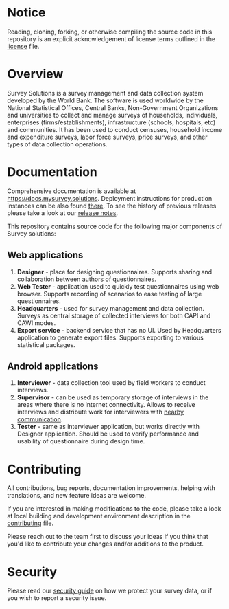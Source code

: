 
# Notice

Reading, cloning, forking, or otherwise compiling the source code in this repository is an explicit acknowledgement of license terms outlined in the [license](https://github.com/surveysolutions/surveysolutions/blob/master/LICENSE.md) file.
# Overview

Survey Solutions is a survey management and data collection system developed by the World Bank. The software is used worldwide by the National Statistical Offices, Central Banks, Non-Government Organizations and universities to collect and manage surveys of households, individuals, enterprises (firms/establishments), infrastructure (schools, hospitals, etc) and communities. It has been used to conduct censuses, household income and expenditure surveys, labor force surveys, price surveys, and other types of data collection operations.

# Documentation
Comprehensive documentation is available at https://docs.mysurvey.solutions. Deployment instructions for production instances can be also found [there](https://docs.mysurvey.solutions/headquarters/config/server-setup/). To see the history of previous releases please take a look at our [release notes](https://docs.mysurvey.solutions/release-notes/).

This repository contains source code for the following major components of Survey solutions:

## Web applications

1. **Designer** - place for designing questionnaires. Supports sharing and collaboration between authors of questionnaires.
1. **Web Tester** - application used to quickly test questionnaires using web browser. Supports recording of scenarios to ease testing of large questionnaires.
1. **Headquarters** - used for survey management and data collection. Surveys as central storage of collected interviews for both CAPI and CAWI modes.
1. **Export service** - backend service that has no UI. Used by Headquarters application to generate export files. Supports exporting to various statistical packages.

## Android applications

1. **Interviewer** - data collection tool used by field workers to conduct interviews.
1. **Supervisor** - can be used as temporary storage of interviews in the areas where there is no internet connectivity. Allows to receive interviews and distribute work for interviewers with [nearby communication](https://developers.google.com/nearby).
1. **Tester** - same as interviewer application, but works directly with Designer application. Should be used to verify performance and usability of questionnaire during design time.

# Contributing
All contributions, bug reports, documentation improvements, helping with translations, and new feature ideas are welcome.

If you are interested in making modifications to the code, please take a look at local building and development environment description in the [contributing](https://github.com/surveysolutions/surveysolutions/blob/master/CONTRIBUTING.md) file.

Please reach out to the team first to discuss your ideas if you think that you'd like to contribute your changes and/or additions to the product.

# Security

Please read our [security guide](https://github.com/surveysolutions/surveysolutions/blob/master/SECURITY.md) on how we protect your survey data, or if you wish to report a security issue.